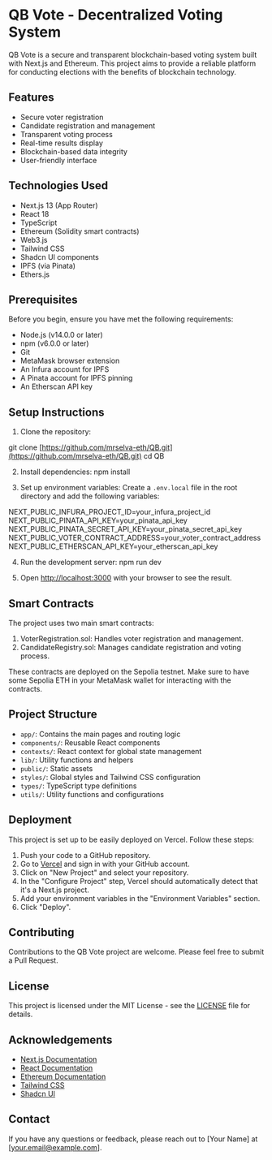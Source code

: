 # QB Vote - Decentralized Voting System

QB Vote is a secure and transparent blockchain-based voting system built with Next.js and Ethereum. This project aims to provide a reliable platform for conducting elections with the benefits of blockchain technology.

## Features

- Secure voter registration
- Candidate registration and management
- Transparent voting process
- Real-time results display
- Blockchain-based data integrity
- User-friendly interface

## Technologies Used

- Next.js 13 (App Router)
- React 18
- TypeScript
- Ethereum (Solidity smart contracts)
- Web3.js
- Tailwind CSS
- Shadcn UI components
- IPFS (via Pinata)
- Ethers.js

## Prerequisites

Before you begin, ensure you have met the following requirements:

- Node.js (v14.0.0 or later)
- npm (v6.0.0 or later)
- Git
- MetaMask browser extension
- An Infura account for IPFS
- A Pinata account for IPFS pinning
- An Etherscan API key

## Setup Instructions

1. Clone the repository:

git clone [https://github.com/mrselva-eth/QB.git](https://github.com/mrselva-eth/QB.git)
cd QB

2. Install dependencies:
npm install


3. Set up environment variables:
Create a `.env.local` file in the root directory and add the following variables:

NEXT_PUBLIC_INFURA_PROJECT_ID=your_infura_project_id
NEXT_PUBLIC_PINATA_API_KEY=your_pinata_api_key
NEXT_PUBLIC_PINATA_SECRET_API_KEY=your_pinata_secret_api_key
NEXT_PUBLIC_VOTER_CONTRACT_ADDRESS=your_voter_contract_address
NEXT_PUBLIC_ETHERSCAN_API_KEY=your_etherscan_api_key


4. Run the development server:
npm run dev


5. Open [http://localhost:3000](http://localhost:3000) with your browser to see the result.

## Smart Contracts

The project uses two main smart contracts:

1. VoterRegistration.sol: Handles voter registration and management.
2. CandidateRegistry.sol: Manages candidate registration and voting process.

These contracts are deployed on the Sepolia testnet. Make sure to have some Sepolia ETH in your MetaMask wallet for interacting with the contracts.

## Project Structure

- `app/`: Contains the main pages and routing logic
- `components/`: Reusable React components
- `contexts/`: React context for global state management
- `lib/`: Utility functions and helpers
- `public/`: Static assets
- `styles/`: Global styles and Tailwind CSS configuration
- `types/`: TypeScript type definitions
- `utils/`: Utility functions and configurations

## Deployment

This project is set up to be easily deployed on Vercel. Follow these steps:

1. Push your code to a GitHub repository.
2. Go to [Vercel](https://vercel.com/) and sign in with your GitHub account.
3. Click on "New Project" and select your repository.
4. In the "Configure Project" step, Vercel should automatically detect that it's a Next.js project.
5. Add your environment variables in the "Environment Variables" section.
6. Click "Deploy".

## Contributing

Contributions to the QB Vote project are welcome. Please feel free to submit a Pull Request.

## License

This project is licensed under the MIT License - see the [LICENSE](LICENSE) file for details.

## Acknowledgements

- [Next.js Documentation](https://nextjs.org/docs)
- [React Documentation](https://reactjs.org/docs)
- [Ethereum Documentation](https://ethereum.org/en/developers/docs/)
- [Tailwind CSS](https://tailwindcss.com/docs)
- [Shadcn UI](https://ui.shadcn.com/)

## Contact

If you have any questions or feedback, please reach out to [Your Name] at [your.email@example.com].
